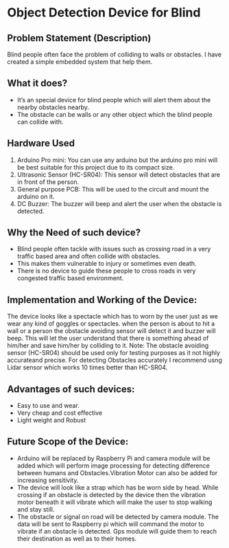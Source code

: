 # Object Detection Device for Blind 


## Problem Statement (Description) 
Blind people often face the problem of colliding to walls or obstacles. I have created a simple embedded system that help them.

## What it does?

- It’s an special device for blind people which will alert them about the nearby obstacles nearby.
- The obstacle can be walls or any other object which the blind people can collide with.

## Hardware Used

1. Arduino Pro mini: You can use any arduino but the arduino pro mini will be best suitable for this project due to its compact size.
2. Ultrasonic Sensor (HC-SR04): This sensor will detect obstacles that are in front of the person.
3. General purpose PCB: This will be used to the circuit and mount the arduino on it.
4. DC Buzzer: The buzzer will beep and alert the user when the obstacle is detected.


## Why the Need of such device?

- Blind people often tackle with issues such as crossing road in a very traffic based area and often collide with obstacles.
- This makes them vulnerable to injury or sometimes even death.
- There is no device to guide these people to cross roads in very congested traffic based environment.

## Implementation and Working of the Device:
The device looks like a spectacle which has to worn by the user just as we wear any kind of goggles or spectacles.
when the person is about to hit a wall or a person the obstacle avoiding sensor will detect it and buzzer will beep.
This will let the user understand that there is something ahead of him/her and save him/her by colliding to it.
Note: The obstacle avoiding sensor (HC-SR04) should be used only for testing purposes as it not highly accurateand precise. For detecting Obstacles accurately I recommend usng Lidar sensor which works 10 times better than HC-SR04.

## Advantages of such devices:

- Easy to use and wear.
- Very cheap and cost effective
- Light weight and Robust

## Future Scope of the Device:
- Arduino will be replaced by Raspberry Pi and camera module will be added which will perform image processing for detecting difference between humans and Obstacles.Vibration   Motor can also be added for increasing sensitivity.
- The device will look like a strap which has be worn side by head.
While crossing if an obstacle is detected by the device then the vibration motor beneath it will vibrate which will make the user to stop walking and stay still.
- The obstacle or signal on road will be detected by camera module. The data will be sent to Raspberry pi which will command the motor to vibrate if an obstacle is detected. Gps module will guide them to reach their destination as well as to their homes.
